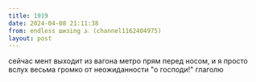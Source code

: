 ```yaml
---
title: 1919
date: 2024-04-08 21:11:38
from: endless шизing ⍼ (channel1162404975)
layout: post
---
```


сейчас мент выходит из вагона метро прям перед носом, и я просто вслух весьма громко от неожиданности "о господи!" глаголю
